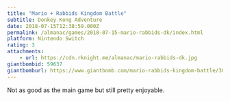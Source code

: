 ```yaml
---
title: "Mario + Rabbids Kingdom Battle"
subtitle: Donkey Kong Adventure
date: 2018-07-15T12:38:59.000Z
permalink: /almanac/games/2018-07-15-mario-rabbids-dk/index.html
platform: Nintendo Switch
rating: 3
attachments: 
    - url: https://cdn.rknight.me/almanac/mario-rabbids-dk.jpg
giantbombid: 59637
giantbomburl: https://www.giantbomb.com/mario-rabbids-kingdom-battle/3030-59637/
---
```


Not as good as the main game but still pretty enjoyable.